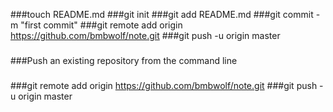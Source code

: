 ###touch README.md
###git init
###git add README.md
###git commit -m "first commit"
###git remote add origin https://github.com/bmbwolf/note.git
###git push -u origin master
###
###Push an existing repository from the command line
###
###git remote add origin https://github.com/bmbwolf/note.git
###git push -u origin master
###
###
